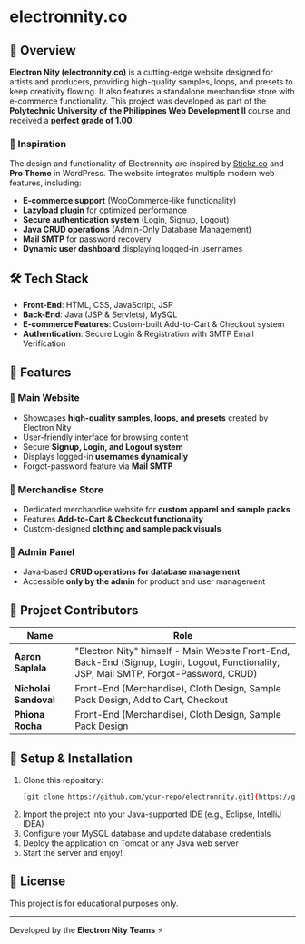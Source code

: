 # electronnity.co

## 📌 Overview
**Electron Nity (electronnity.co)** is a cutting-edge website designed for artists and producers, providing high-quality samples, loops, and presets to keep creativity flowing. It also features a standalone merchandise store with e-commerce functionality. This project was developed as part of the **Polytechnic University of the Philippines Web Development II** course and received a **perfect grade of 1.00**.

### 🌟 Inspiration
The design and functionality of Electronnity are inspired by [Stickz.co](https://stickz.co/) and **Pro Theme** in WordPress. The website integrates multiple modern web features, including:
- **E-commerce support** (WooCommerce-like functionality)
- **Lazyload plugin** for optimized performance
- **Secure authentication system** (Login, Signup, Logout)
- **Java CRUD operations** (Admin-Only Database Management)
- **Mail SMTP** for password recovery
- **Dynamic user dashboard** displaying logged-in usernames

## 🛠️ Tech Stack
- **Front-End**: HTML, CSS, JavaScript, JSP
- **Back-End**: Java (JSP & Servlets), MySQL
- **E-commerce Features**: Custom-built Add-to-Cart & Checkout system
- **Authentication**: Secure Login & Registration with SMTP Email Verification

## 🎨 Features
### 🔹 Main Website
- Showcases **high-quality samples, loops, and presets** created by Electron Nity
- User-friendly interface for browsing content
- Secure **Signup, Login, and Logout system**
- Displays logged-in **usernames dynamically**
- Forgot-password feature via **Mail SMTP**

### 🔹 Merchandise Store
- Dedicated merchandise website for **custom apparel and sample packs**
- Features **Add-to-Cart & Checkout functionality**
- Custom-designed **clothing and sample pack visuals**

### 🔹 Admin Panel
- Java-based **CRUD operations for database management**
- Accessible **only by the admin** for product and user management

## 👥 Project Contributors
| Name | Role |
|------|------|
| **Aaron Saplala** | "Electron Nity" himself - Main Website Front-End, Back-End (Signup, Login, Logout, Functionality, JSP, Mail SMTP, Forgot-Password, CRUD) |
| **Nicholai Sandoval** | Front-End (Merchandise), Cloth Design, Sample Pack Design, Add to Cart, Checkout |
| **Phiona Rocha** | Front-End (Merchandise), Cloth Design, Sample Pack Design |

## 🚀 Setup & Installation
1. Clone this repository:
   ```sh
   [git clone https://github.com/your-repo/electronnity.git](https://github.com/zip-sapp/electronnity.git)
   ```
2. Import the project into your Java-supported IDE (e.g., Eclipse, IntelliJ IDEA)
3. Configure your MySQL database and update database credentials
4. Deploy the application on Tomcat or any Java web server
5. Start the server and enjoy!

## 📜 License
This project is for educational purposes only.

---
Developed by the **Electron Nity Teams** ⚡

